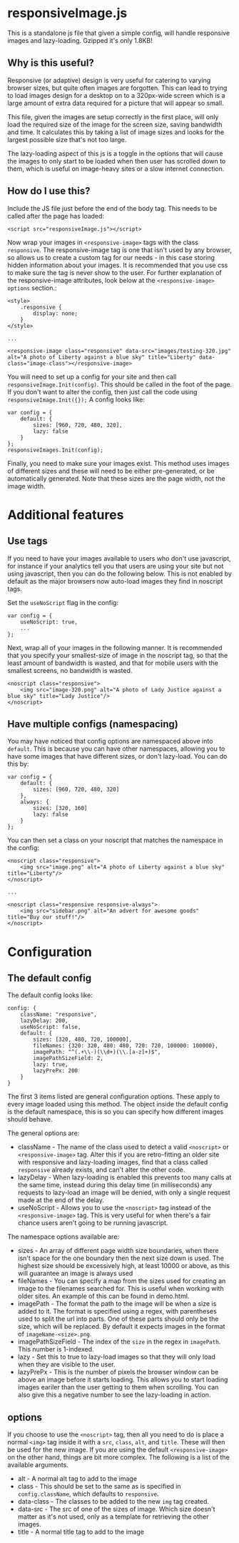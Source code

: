 responsiveImage.js
==================

This is a standalone js file that given a simple config, will handle responsive images and lazy-loading. Gzipped it's only 1.8KB!

Why is this useful?
-------------------

Responsive (or adaptive) design is very useful for catering to varying browser sizes, but quite often images are forgotten. This can lead to trying to load images design for a desktop on to a 320px-wide screen which is a large amount of extra data required for a picture that will appear so small.

This file, given the images are setup correctly in the first place, will only load the required size of the image for the screen size, saving bandwidth and time. It calculates this by taking a list of image sizes and looks for the largest possible size that's not too large.

The lazy-loading aspect of this js is a toggle in the options that will cause the images to only start to be loaded when then user has scrolled down to them, which is useful on image-heavy sites or a slow internet connection.

How do I use this?
------------------

Include the JS file just before the end of the body tag. This needs to be called after the page has loaded:

    <script src="responsiveImage.js"></script>


Now wrap your images in `<responsive-image>` tags with the class `responsive`. The responsive-image tag is one that isn't used by any browser, so allows us to create a custom tag for our needs - in this case storing hidden information about your images. It is recommended that you use css to make sure the tag is never show to the user. For further explanation of the responsive-image attributes, look below at the `<responsive-image> options` section.:

    <style>
        .responsive {
            display: none;
        }
    </style>

    ...

    <responsive-image class="responsive" data-src="images/testing-320.jpg" alt="A photo of Liberty against a blue sky" title="Liberty" data-class="image-class"></responsive-image>


You will need to set up a config for your site and then call `responsiveImage.Init(config)`. This should be called in the foot of the page. If you don't want to alter the config, then just call the code using `responsiveImage.Init({});` A config looks like:

    var config = {
        default: {
            sizes: [960, 720, 480, 320],
            lazy: false
        }
    };
    responsiveImages.Init(config);


Finally, you need to make sure your images exist. This method uses images of different sizes and these will need to be either pre-generated, or be automatically generated. Note that these sizes are the page width, not the image width.

Additional features
===================

Use <noscript> tags
-------------------

If you need to have your images available to users who don't use javascript, for instance if your analytics tell you that users are using your site but not using javascript, then you can do the following below. This is not enabled by default as the major browsers now auto-load images they find in noscript tags.

Set the `useNoScript` flag in the config:

    var config = {
        useNoScript: true,
        ...
    };

Next, wrap all of your images in the following manner. It is recommended that you specify your smallest-size of image in the noscript tag, so that the least amount of bandwidth is wasted, and that for mobile users with the smallest screens, no bandwidth is wasted.

    <noscript class="responsive">
        <img src="image-320.png" alt="A photo of Lady Justice against a blue sky" title="Lady Justice"/>
    </noscript>


Have multiple configs (namespacing)
-----------------------------------

You may have noticed that config options are namespaced above into `default`. This is because you can have other namespaces, allowing you to have some images that have different sizes, or don't lazy-load. You can do this by:

    var config = {
        default: {
            sizes: [960, 720, 480, 320]
        },
        always: {
            sizes: [320, 160]
            lazy: false
        }
    };

You can then set a class on your noscript that matches the namespace in the config:

    <noscript class="responsive">
        <img src="image.png" alt="A photo of Liberty against a blue sky" title="Liberty"/>
    </noscript>

    ...

    <noscript class="responsive responsive-always">
        <img src="sidebar.png" alt="An advert for awesome goods" title="Buy our stuff!"/>
    </noscript>

Configuration
=============

The default config
------------------

The default config looks like:

    config: {
        className: "responsive",
        lazyDelay: 200,
        useNoScript: false,
        default: {
            sizes: [320, 480, 720, 100000],
            fileNames: {320: 320, 480: 480, 720: 720, 100000: 100000},
            imagePath: "^(.+\\-)(\\d+)(\\.[a-z]+)$",
            imagePathSizeField: 2,
            lazy: true,
            lazyPrePx: 200
        }
    }

The first 3 items listed are general configuration options. These apply to every image loaded using this method. The object inside the default config is the default namespace, this is so you can specify how different images should behave.

The general options are:

 - className - The name of the class used to detect a valid `<noscript>` or `<responsive-image>` tag. Alter this if you are retro-fitting an older site with responsive and lazy-loading images, find that a class called `responsive` already exists, and can't alter the other code.
 - lazyDelay - When lazy-loading is enabled this prevents too many calls at the same time, instead during this delay time (in milliseconds) any requests to lazy-load an image will be denied, with only a single request made at the end of the delay.
 - useNoScript - Allows you to use the `<noscript>` tag instead of the `<responsive-image>` tag. This is very useful for when there's a fair chance users aren't going to be running javascript.

The namespace options available are:

 - sizes - An array of different page width size boundaries, when there isn't space for the one boundary then the next size down is used. The highest size should be excessively high, at least 10000 or above, as this will guarantee an image is always used
 - fileNames - You can specify a map from the sizes used for creating an image to the filenames searched for. This is useful when working with older sites. An example of this can be found in demo.html.
 - imagePath - The format the path to the image will be when a size is added to it. The format is specified using a regex, with parentheses used to split the url into parts. One of these parts should only be the size, which will be replaced. By default it expects images in the format of `imageName-<size>.png`.
 - imagePathSizeField - The index of the `size` in the regex in `imagePath`. This number is 1-indexed.
 - lazy - Set this to true to lazy-load images so that they will only load when they are visible to the user.
 - lazyPrePx - This is the number of pixels the browser window can be above an image before it starts loading. This allows you to start loading images eariler than the user getting to them when scrolling. You can also give this a negative number to see the lazy-loading in action.


<responsive-image> options
--------------------------

If you choose to use the `<noscript>` tag, then all you need to do is place a normal `<img>` tag inside it with a `src`, `class`, `alt`, and `title`. These will then be used for the new image. If you are using the default `<responsive-image>` on the other hand, things are bit more complex. The following is a list of the available arguments.

 - alt - A normal alt tag to add to the image
 - class - This should be set to the same as is specified in `config.className`, which defaults to `responsive`.
 - data-class - The classes to be added to the new `img` tag created.
 - data-src - The src of one of the sizes of image. Which size doesn't matter as it's not used, only as a template for retrieving the other images.
 - title - A normal title tag to add to the image
